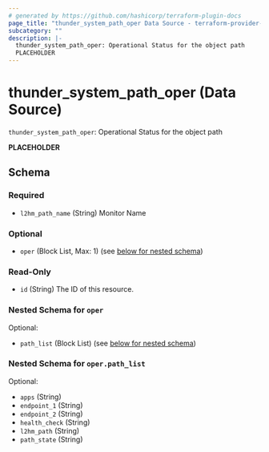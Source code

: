 ```yaml
---
# generated by https://github.com/hashicorp/terraform-plugin-docs
page_title: "thunder_system_path_oper Data Source - terraform-provider-thunder"
subcategory: ""
description: |-
  thunder_system_path_oper: Operational Status for the object path
  PLACEHOLDER
---
```


# thunder_system_path_oper (Data Source)

`thunder_system_path_oper`: Operational Status for the object path

__PLACEHOLDER__



<!-- schema generated by tfplugindocs -->
## Schema

### Required

- `l2hm_path_name` (String) Monitor Name

### Optional

- `oper` (Block List, Max: 1) (see [below for nested schema](#nestedblock--oper))

### Read-Only

- `id` (String) The ID of this resource.

<a id="nestedblock--oper"></a>
### Nested Schema for `oper`

Optional:

- `path_list` (Block List) (see [below for nested schema](#nestedblock--oper--path_list))

<a id="nestedblock--oper--path_list"></a>
### Nested Schema for `oper.path_list`

Optional:

- `apps` (String)
- `endpoint_1` (String)
- `endpoint_2` (String)
- `health_check` (String)
- `l2hm_path` (String)
- `path_state` (String)


